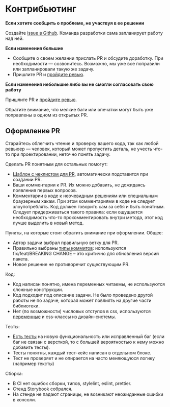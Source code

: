 # Контрибьютинг

**Если хотите сообщить о проблеме, не участвуя в ее решении**

Создайте [issue в Github](https://github.com/gpn-prototypes/vega-ui/issues/new). Команда разработки сама запланирует работу над ней.

**Если изменения большие**

- Сообщите о своем желании прислать PR и обсудите доработку. При необходимости — созвонитесь. Возможно, мы уже все поправили или запланировали такую же задачу.
- Пришлите PR и [пройдите ревью](review.md).

**Если изменения небольшие либо вы не смогли согласовать свою работу**

Пришлите PR и [пройдите ревью](review.md).

Обратите внимание, что мелкие баги или опечатки могут быть уже поправлены в одном из открытых PR.

## Оформление PR

Старайтесь облегчить чтение и проверку вашего кода, так как любой ревьюер — человек, который может пропустить деталь, не учесть что-то при проектировании, неточно понять задачу.

Сделать PR понятным для остальных помогут:

- [Шаблон с чеклистом для PR](../.github/pull_request_template.md), автоматически подставится при создании PR.
- Ваши комментарии к PR. Их можно добавить, не дожидаясь появления первых вопросов.
- Комментарии в коде к неочевидным решениям или специальным браузерным хакам. При этом комментариями в коде не следует злоупотреблять. Код должен говорить сам за себя и быть понятным.
  Следует придерживаться такого правила: если ощущается необходимость что-то прокомментировать внутри метода, этот код лучше выделить в новый метод.

Пункты, на которые стоит обратить внимание при оформлении.
Общее:

- Автор задачи выбрал правильную ветку для PR.
- Правильно выбраны [типы коммитов](commits-style.md): используются fix/feat/BREAKING CHANGE – это критично для обновления версий пакета.
- Новое решение не противоречит существующим PR.

Код:

- Код написан понятно, имена переменных читаемы, не используются сложные конструкции.
- Код подходит под описание задачи. Не было проведено другой работы не по задаче, которая может повлиять на другие части библиотеки.
- Нет (по возможности) числовых отступов в css, используются [переменные](https://github.com/gpn-prototypes/ui-kit/tree/master/src/components/Theme) и css-классы из дизайн-системы.

Тесты:

- [Есть тесты](unit-tests.md) на новую функциональность или исправленный баг (если баг не связан с версткой, то с большей вероятностью к нему можно добавить тесты).
- Тесты понятны, каждый тест-кейс написан в отдельном блоке.
- Тест не проверяет и не опирается на часто меняющуюся логику (например тексты)

Сборка:

- В CI нет ошибок сборки, типов, stylelint, eslint, prettier.
- Стенд Storybook собрался.
- На стенде не падают страницы, не возникают неожиданные ошибки в консоли.

